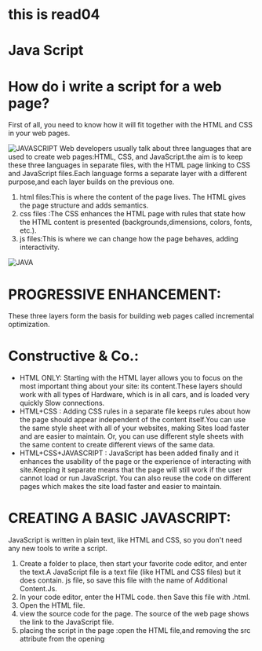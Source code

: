 # this is read04
# Java Script
# How do i write a script for a web page?
First of all, you need to know how it will fit together with the HTML and CSS in your web pages.

![JAVASCRIPT](https://blog.eduonix.com/wp-content/uploads/2018/09/JavaScript-Functions-696x500.jpg)
Web developers usually talk about three languages that
are used to create web pages:HTML, CSS, and JavaScript.the  aim is to keep these three languages in separate files, with the HTML page linking to CSS and JavaScript files.Each language forms a separate layer with a different purpose,and each layer builds on the previous one.
1. html files:This is where the content of the page lives. The HTML gives the page structure and adds semantics.
2. css files :The CSS enhances the HTML page with rules that state how
the HTML content is presented (backgrounds,dimensions, colors, fonts, etc.).
3. js files:This is where we can change how the page behaves, adding interactivity.

![JAVA](https://www.1training.org/wp-content/uploads/2017/10/6.png)

# PROGRESSIVE ENHANCEMENT:
These three layers form the basis for building web pages called incremental optimization.
# Constructive & Co.:
* HTML ONLY:
Starting with the HTML layer allows you to focus on the most important thing about your site: its content.These layers should work with all types of Hardware, which is in all cars, and is loaded very quickly Slow connections.
* HTML+CSS :
Adding CSS rules in a separate file keeps rules about how the page should appear independent of the content itself.You can use the same style sheet with all of your websites, making Sites load faster and are easier to maintain. Or, you can use different style sheets with the same content to create different views of the same data.
* HTML+CSS+JAVASCRIPT :
JavaScript has been added finally and it enhances the usability of the page or the experience of interacting with site.Keeping it separate means that the page will still work if the user cannot load or run JavaScript. You can also reuse the code on different pages which makes the site load faster and easier to maintain.
# CREATING A BASIC JAVASCRIPT:
JavaScript is written in plain text, like HTML and CSS, so you don't need any new tools to write a script.
1. Create a folder to place, then start your favorite code editor, and enter the text.A JavaScript file is a text file (like HTML and CSS files) but it does contain. js file, so save this file with the name of Additional Content.Js.
2. In your code editor, enter the HTML code. then Save
this file with .html.
3. Open the HTML file.
4. view the source code for the page. The source of the web page shows the link to the JavaScript file.
5. placing the script in the page :open the HTML file,and removing the src attribute from the opening <script> tag, and adding the
new code.
6. Open the HTML file in your web browser.
# How To Use The Objects And Methods:
by calling  a method of an attribute.
* Object
* Member Operator
*Method
# BASIC JAVASCRIPT INSTRUCTIONS
1. STATEMENTS: Text is a series of instructions that a computer can follow one by one. Each individual instruction or step is known as a statement. Phrases must end with a semicolon.
2.COMMENTS:Y to explain what your code does.it help make your code easier to read and understand. This can help you and others who read your code. 
# VARIABLE :
The script will have to temporarily store the pieces of information it needs to do its job. It can store this data in variables.Some of the operations that need to be given to the computer are very detailed instructions. You might ask him to do the following four steps in order:
      1. Remember the value for width
      2.Remember the value for height
      3.Multiply width by height to get the area
      4.Return the result to the user
Variable is a good name for this concept because the data stored in a variable can change or differ every time the script is run.The use of variables to represent numbers or other types of data is very similar to the concept of algebra in which letters are used to represent numbers.
# DATA TYPES:
JavaScript distinguishes between numbers, strings, and true or false values known as Booleans.there are many types of datatype :
 * NUMERIC DATA TYPE : The numeric data type handles
numbers.
 * STRING DATA TYPE :The strings data type consists of
letters and other characters.
 * BOOLEAN DATA TYPE :Boolean data types can have one
of two va lues: true or false.
# RULES FOR NAMING VARIABLES :
 * The name must begin with a letter, dollar sign ($),or an
underscore (_).  
* It must not start with a number. 
*The name can contain letters,numbers, dollar sign ($), or an
underscore (_). 
* you must not use a dash(-) or a period (.) in a variable name.
* You cannot use keywords or reserved words.
* All variables are case sensitive.
*Use a name that describes the kind of information that the variable stores.
* If your variable name is made up of more than one word, use a
capital letter for the first letter of every word after the first word.




